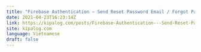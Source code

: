```yaml
---
title: "Firebase Authentication – Send Reset Password Email / Forgot Password | Android"
date: 2021-04-23T16:23:14Z
link: https://kipalog.com/posts/Firebase-Authentication---Send-Reset-Password-Email---Forgot-Password---Android?utm_medium=RSS&utm_source=news.12bit.vn
site: kipalog.com
language: Vietnamese
draft: false
---
```

